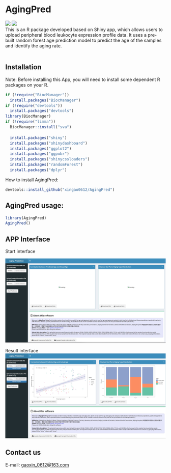 # AgingPred
![](https://img.shields.io/badge/source%20code-support-blue) ![](https://img.shields.io/badge/R-package-green) <br>
This is an R package developed based on Shiny app, which allows users to upload peripheral blood leukocyte expression profile data. It uses a pre-built random forest age prediction model to predict the age of the samples and identify the aging rate.<br><br>

## Installation
Note: Before installing this App, you will need to install some dependent R packages on your R.
```R
if (!require("BiocManager"))
  install.packages("BiocManager")
if (!require("devtools"))
  install.packages("devtools")
library(BiocManager)
if (!require("limma"))
  BiocManager::install("sva")
  
  install.packages("shiny")
  install.packages("shinydashboard")
  install.packages("ggplot2")
  install.packages("ggpubr")
  install.packages("shinycssloaders")
  install.packages("randomForest")
  install.packages("dplyr")

```
How to install AgingPred:
```R
devtools::install_github("xingao0612/AgingPred")
```

## AgingPred usage:<br>
```R
library(AgingPred)
AgingPred()
```
## APP Interface

Start interface

![](https://github.com/xingao0612/AgingPred/blob/master/inst/www/interface.jpg)

Result interface
![](https://github.com/xingao0612/AgingPred/blob/master/inst/www/interface2.jpg)  

## Contact us
E-mail: gaoxin_0612@163.com

